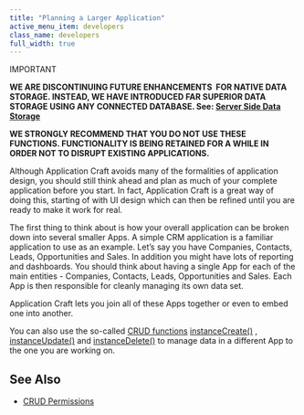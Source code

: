 ```yaml
---
title: "Planning a Larger Application"
active_menu_item: developers
class_name: developers
full_width: true
---
```



IMPORTANT

**WE ARE DISCONTINUING FUTURE ENHANCEMENTS  FOR NATIVE DATA STORAGE. INSTEAD, WE HAVE INTRODUCED FAR SUPERIOR DATA STORAGE USING ANY CONNECTED DATABASE. See: [Server Side Data Storage](/developers/user-guide/product-guide/data-storage/server-side-data-storage/)**

**WE STRONGLY RECOMMEND THAT YOU DO NOT USE THESE FUNCTIONS. FUNCTIONALITY IS BEING RETAINED FOR A WHILE IN ORDER NOT TO DISRUPT EXISTING APPLICATIONS.**

Although Application Craft avoids many of the formalities of application design, you should still think ahead and plan as much of your complete application before you start. In fact, Application Craft is a great way of doing this, starting of with UI design which can then be refined until you are ready to make it work for real.

The first thing to think about is how your overall application can be broken down into several smaller Apps. A simple CRM application is a familiar application to use as an example. Let’s say you have Companies, Contacts, Leads, Opportunities and Sales. In addition you might have lots of reporting and dashboards. You should think about having a single App for each of the main entities - Companies, Contacts, Leads, Opportunities and Sales. Each App is then responsible for cleanly managing its own data set.

Application Craft lets you join all of these Apps together or even to embed one into another.

You can also use the so-called [CRUD functions](/developers/user-guide/product-guide/advanced-features/data-storage-management/crud-create-read-update-dele) [instanceCreate()](/developers/user-guide/scripting-apis/client-api/instance-data-functions/instancecreate) , [instanceUpdate()](/developers/user-guide/scripting-apis/client-api/instance-data-functions/instancesave) and [instanceDelete()](/developers/user-guide/scripting-apis/client-api/instance-data-functions/instancedelete) to manage data in a different App to the one you are working on.

## See Also

 - [CRUD Permissions](/developers/user-guide/product-guide/advanced-features/data-storage-management/crud-in-detail/using-ac-app-storage/crud-permissions)

